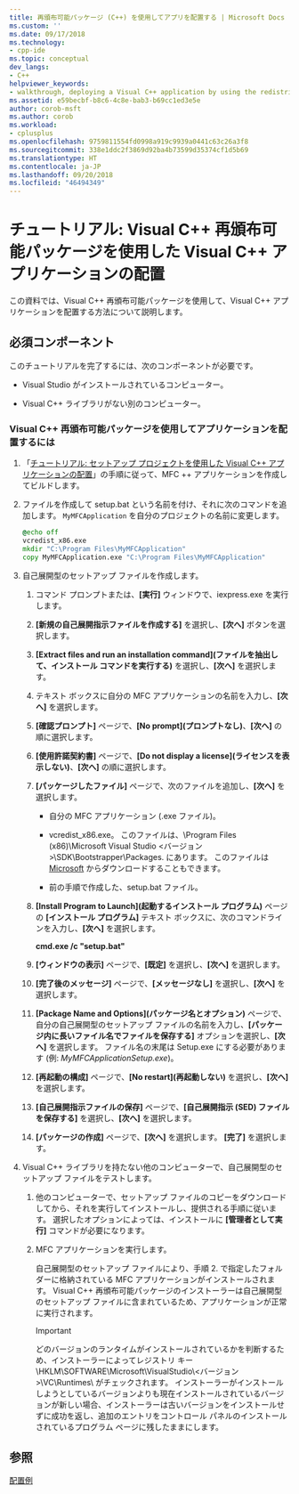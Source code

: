 ```yaml
---
title: 再頒布可能パッケージ (C++) を使用してアプリを配置する | Microsoft Docs
ms.custom: ''
ms.date: 09/17/2018
ms.technology:
- cpp-ide
ms.topic: conceptual
dev_langs:
- C++
helpviewer_keywords:
- walkthrough, deploying a Visual C++ application by using the redistributable package
ms.assetid: e59becbf-b8c6-4c8e-bab3-b69cc1ed3e5e
author: corob-msft
ms.author: corob
ms.workload:
- cplusplus
ms.openlocfilehash: 9759811554fd0998a919c9939a0441c63c26a3f8
ms.sourcegitcommit: 338e1ddc2f3869d92ba4b73599d35374cf1d5b69
ms.translationtype: HT
ms.contentlocale: ja-JP
ms.lasthandoff: 09/20/2018
ms.locfileid: "46494349"
---
```

# <a name="walkthrough-deploying-a-visual-c-application-by-using-the-visual-c-redistributable-package"></a>チュートリアル: Visual C++ 再頒布可能パッケージを使用した Visual C++ アプリケーションの配置

この資料では、Visual C++ 再頒布可能パッケージを使用して、Visual C++ アプリケーションを配置する方法について説明します。

## <a name="prerequisites"></a>必須コンポーネント

このチュートリアルを完了するには、次のコンポーネントが必要です。

- Visual Studio がインストールされているコンピューター。

- Visual C++ ライブラリがない別のコンピューター。

### <a name="to-use-the-visual-c-redistributable-package-to-deploy-an-application"></a>Visual C++ 再頒布可能パッケージを使用してアプリケーションを配置するには

1.  「[チュートリアル: セットアップ プロジェクトを使用した Visual C++ アプリケーションの配置](walkthrough-deploying-a-visual-cpp-application-by-using-a-setup-project.md)」の手順に従って、MFC ++ アプリケーションを作成してビルドします。

1. ファイルを作成して setup.bat という名前を付け、それに次のコマンドを追加します。 `MyMFCApplication` を自分のプロジェクトの名前に変更します。

    ```cmd
    @echo off
    vcredist_x86.exe
    mkdir "C:\Program Files\MyMFCApplication"
    copy MyMFCApplication.exe "C:\Program Files\MyMFCApplication"
    ```

1. 自己展開型のセットアップ ファイルを作成します。

   1. コマンド プロンプトまたは、**[実行]** ウィンドウで、iexpress.exe を実行します。

   1. **[新規の自己展開指示ファイルを作成する]** を選択し、**[次へ]** ボタンを選択します。

   1. **[Extract files and run an installation command]\(ファイルを抽出して、インストール コマンドを実行する)** を選択し、**[次へ]** を選択します。

   1. テキスト ボックスに自分の MFC アプリケーションの名前を入力し、**[次へ]** を選択します。

   1. **[確認プロンプト]** ページで、**[No prompt]\(プロンプトなし\)**、**[次へ]** の順に選択します。

   1. **[使用許諾契約書]** ページで、**[Do not display a license]\(ライセンスを表示しない\)**、**[次へ]** の順に選択します。

   1. **[パッケージしたファイル]** ページで、次のファイルを追加し、**[次へ]** を選択します。

      - 自分の MFC アプリケーション (.exe ファイル)。

      - vcredist_x86.exe。 このファイルは、\Program Files (x86)\Microsoft Visual Studio \<バージョン>\SDK\Bootstrapper\Packages\. にあります。 このファイルは [Microsoft](https://www.microsoft.com/download/confirmation.aspx?id=5555) からダウンロードすることもできます。

      - 前の手順で作成した、setup.bat ファイル。

   1. **[Install Program to Launch]\(起動するインストール プログラム\)** ページの **[インストール プログラム]** テキスト ボックスに、次のコマンドラインを入力し、**[次へ]** を選択します。

      **cmd.exe /c "setup.bat"**

   1. **[ウィンドウの表示]** ページで、**[既定]** を選択し、**[次へ]** を選択します。

   1. **[完了後のメッセージ]** ページで、**[メッセージなし]** を選択し、**[次へ]** を選択します。

   1. **[Package Name and Options]\(パッケージ名とオプション\)** ページで、自分の自己展開型のセットアップ ファイルの名前を入力し、**[パッケージ内に長いファイル名でファイルを保存する]** オプションを選択し、**[次へ]** を選択します。 ファイル名の末尾は Setup.exe にする必要があります (例: *MyMFCApplicationSetup.exe*)。

   1. **[再起動の構成]** ページで、**[No restart]\(再起動しない\)** を選択し、**[次へ]** を選択します。

   1. **[自己展開指示ファイルの保存]** ページで、**[自己展開指示 (SED) ファイルを保存する]** を選択し、**[次へ]** を選択します。

   1. **[パッケージの作成]** ページで、**[次へ]** を選択します。 **[完了]** を選択します。

1. Visual C++ ライブラリを持たない他のコンピューターで、自己展開型のセットアップ ファイルをテストします。

   1. 他のコンピューターで、セットアップ ファイルのコピーをダウンロードしてから、それを実行してインストールし、提供される手順に従います。 選択したオプションによっては、インストールに **[管理者として実行]** コマンドが必要になります。

   1. MFC アプリケーションを実行します。

      自己展開型のセットアップ ファイルにより、手順 2. で指定したフォルダーに格納されている MFC アプリケーションがインストールされます。 Visual C++ 再頒布可能パッケージのインストーラーは自己展開型のセットアップ ファイルに含まれているため、アプリケーションが正常に実行されます。

      > [!IMPORTANT]
      > どのバージョンのランタイムがインストールされているかを判断するため、インストーラーによってレジストリ キー \HKLM\SOFTWARE\Microsoft\VisualStudio\\\<バージョン>\VC\Runtimes\\<platform> がチェックされます。 インストーラーがインストールしようとしているバージョンよりも現在インストールされているバージョンが新しい場合、インストーラーは古いバージョンをインストールせずに成功を返し、追加のエントリをコントロール パネルのインストールされているプログラム ページに残したままにします。

## <a name="see-also"></a>参照

[配置例](deployment-examples.md)<br/>
